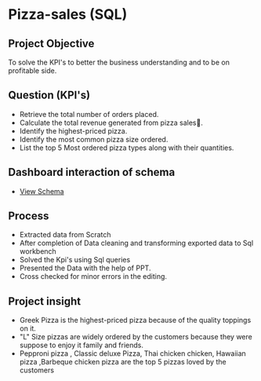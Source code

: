 # Pizza-sales (SQL)
## Project Objective 
To solve the KPI's to better the business understanding and to be on profitable side.
## Question (KPI's)
- Retrieve the total number of orders placed.
- Calculate the total revenue generated from pizza sales🍕.
- Identify the highest-priced pizza.
- Identify the most common pizza size ordered.
- List the top 5 Most ordered pizza types along with their quantities.
## Dashboard interaction of schema 
- <a href= "https://github.com/Ayankhannn/Pizza-Sales---SQL/blob/main/schema.png">View Schema<a/>
## Process
- Extracted data from Scratch
- After completion of Data cleaning and transforming exported data to Sql workbench
- Solved the Kpi's using Sql queries
- Presented the Data with the help of PPT.
- Cross checked for minor errors in the editing.
## Project insight

- Greek Pizza is the highest-priced pizza because of the quality toppings on it. 
- "L" Size pizzas are widely ordered by the customers because they were suppose to enjoy it family and friends.
- Pepproni pizza , Classic deluxe Pizza, Thai chicken chicken, Hawaiian pizza ,Barbeque chicken pizza are the top 5 pizzas loved by the customers

